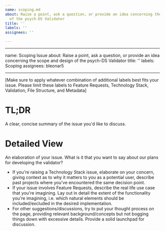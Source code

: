 ```yaml
---
name: scoping.md
about: Raise a point, ask a question, or provide an idea concerning the scope and   design
  of the psych-DS Validator
title: ''
labels: ''
assignees: ''

---
```


---
name: Scoping Issue
about: Raise a point, ask a question, or provide an idea concerning the scope and
  design of the psych-DS Validator
title: ''
labels: Scoping
assignees: bleonar5

---

[Make sure to apply whatever combination of additional labels best fits your issue. Please limit these labels to Feature Requests, Technology Stack, Validation, File Structure, and Metadata]

# TL;DR
A clear, concise summary of the issue you'd like to discuss.

# Detailed View
An elaboration of your issue. What is it that you want to say about our plans for developing the validator? 
* If you're raising a Technology Stack issue, elaborate on your concern, giving context as to why it matters to you as a potential user, describe past projects where you've encountered the same decision point. 
* If your issue involves Feature Requests, describe the real life use case that you're imagining. Lay out in detail the extent of the functionality you're imagining, i.e. which natural elements should be included/excluded in the desired implementation.
* For other suggestions/discussions, try to put your thought process on the page, providing relevant background/concepts but not bogging things down with excessive details. Provide a solid launchpad for discussion.
